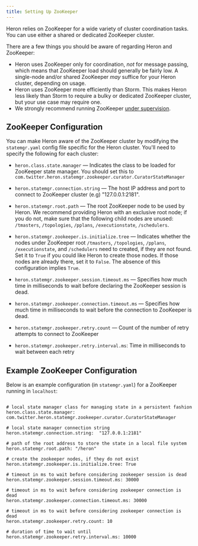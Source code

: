 ```yaml
---
title: Setting Up ZooKeeper
---
```


Heron relies on ZooKeeper for a wide variety of cluster coordination tasks. You
can use either a shared or dedicated ZooKeeper cluster.

There are a few things you should be aware of regarding Heron and ZooKeeper:

* Heron uses ZooKeeper only for coordination, *not* for message passing, which
  means that ZooKeeper load should generally be fairly low. A single-node
  and/or shared ZooKeeper *may* suffice for your Heron cluster, depending on
  usage.
* Heron uses ZooKeeper more efficiently than Storm. This makes Heron less likely
  than Storm to require a bulky or dedicated ZooKeeper cluster, but your use
  case may require one.
* We strongly recommend running ZooKeeper [under
  supervision](http://zookeeper.apache.org/doc/r3.3.3/zookeeperAdmin.html#sc_supervision).

## ZooKeeper Configuration

You can make Heron aware of the ZooKeeper cluster by modifying the
`statemgr.yaml` config file specific for the Heron cluster. You'll
need to specify the following for each cluster:

* `heron.class.state.manager` &mdash; Indicates the class to be loaded for ZooKeeper state manager. 
You should set this to `com.twitter.heron.statemgr.zookeeper.curator.CuratorStateManager`

* `heron.statemgr.connection.string` &mdash; The host IP address and port to connect to ZooKeeper 
cluster (e.g) "127.0.0.1:2181". 

* `heron.statemgr.root.path` &mdash; The root ZooKeeper node to be used by Heron. We recommend 
providing Heron with an exclusive root node; if you do not, make sure that the following child 
nodes are unused: `/tmasters`, `/topologies`, `/pplans`, `/executionstate`, `/schedulers`.

* `heron.statemgr.zookeeper.is.initialize.tree` &mdash; Indicates whether the nodes under ZooKeeper 
root `/tmasters`, `/topologies`, `/pplans`, `/executionstate`, and `/schedulers` need to created, 
if they are not found. Set it to `True` if you could like Heron to create those nodes. If those 
nodes are already there, set it to `False`. The absence of this configuration implies `True`.

* `heron.statemgr.zookeeper.session.timeout.ms` &mdash; Specifies how much time in milliseconds 
to wait before declaring the ZooKeeper session is dead.

* `heron.statemgr.zookeeper.connection.timeout.ms` &mdash; Specifies how much time in milliseconds 
to wait before the connection to ZooKeeper is dead.

* `heron.statemgr.zookeeper.retry.count` &mdash; Count of the number of retry attempts to connect 
to ZooKeeper

* `heron.statemgr.zookeeper.retry.interval.ms`: Time in milliseconds to wait between each retry

## Example ZooKeeper Configuration

Below is an example configuration (in `statemgr.yaml`) for a ZooKeeper running in `localhost`:

<pre><code>
# local state manager class for managing state in a persistent fashion
heron.class.state.manager: com.twitter.heron.statemgr.zookeeper.curator.CuratorStateManager

# local state manager connection string
heron.statemgr.connection.string:  "127.0.0.1:2181"

# path of the root address to store the state in a local file system
heron.statemgr.root.path: "/heron"

# create the zookeeper nodes, if they do not exist
heron.statemgr.zookeeper.is.initialize.tree: True

# timeout in ms to wait before considering zookeeper session is dead
heron.statemgr.zookeeper.session.timeout.ms: 30000

# timeout in ms to wait before considering zookeeper connection is dead
heron.statemgr.zookeeper.connection.timeout.ms: 30000

# timeout in ms to wait before considering zookeeper connection is dead
heron.statemgr.zookeeper.retry.count: 10

# duration of time to wait until 
heron.statemgr.zookeeper.retry.interval.ms: 10000
</code></pre>
